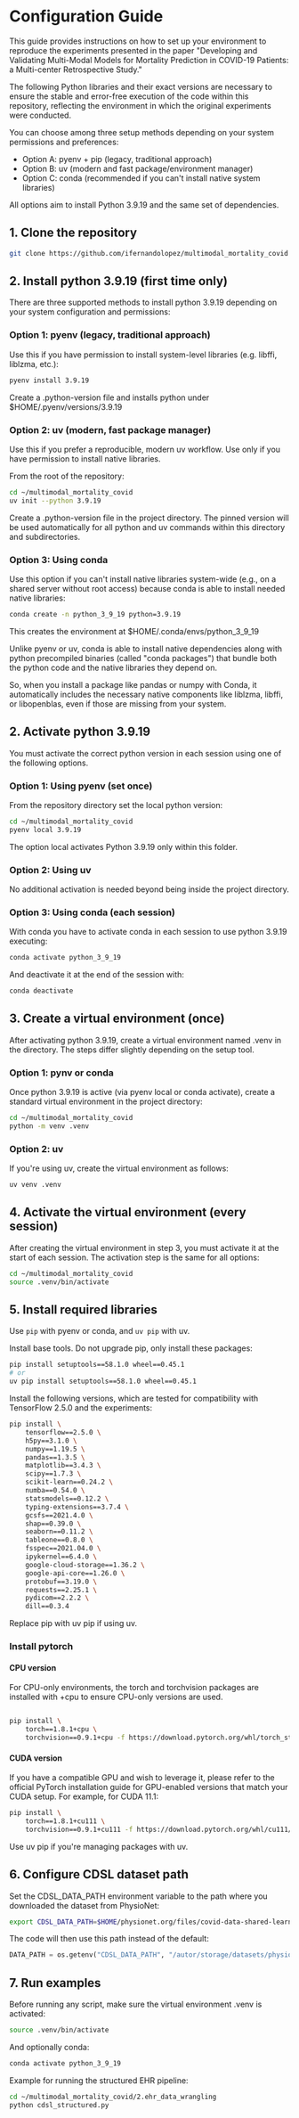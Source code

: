 # Configuration Guide

This guide provides instructions on how to set up your environment to reproduce the experiments presented in the paper "Developing and Validating Multi-Modal Models for Mortality Prediction in COVID-19 Patients: a Multi-center Retrospective Study."

The following Python libraries and their exact versions are necessary to ensure the stable and error-free execution of the code within this repository, reflecting the environment in which the original experiments were conducted.

You can choose among three setup methods depending on your system permissions and preferences:

- Option A: pyenv + pip (legacy, traditional approach)
- Option B: uv (modern and fast package/environment manager)
- Option C: conda (recommended if you can't install native system libraries)

All options aim to install Python 3.9.19 and the same set of dependencies.

## 1. Clone the repository

```bash
git clone https://github.com/ifernandolopez/multimodal_mortality_covid
```

## 2. Install python 3.9.19 (first time only)

There are three supported methods to install python 3.9.19 depending on your system configuration and permissions:

### Option 1: pyenv (legacy, traditional approach)

Use this if you have permission to install system-level libraries (e.g. libffi, liblzma, etc.):

```bash
pyenv install 3.9.19
```

Create a .python-version file and installs python under $HOME/.pyenv/versions/3.9.19

### Option 2: uv (modern, fast package manager)

Use this if you prefer a reproducible, modern uv workflow. Use only if you have permission to install native libraries.

From the root of the repository:

```bash
cd ~/multimodal_mortality_covid
uv init --python 3.9.19
```
Create a .python-version file in the project directory. The pinned version will be used automatically for all python and uv commands within this directory and subdirectories.


### Option 3: Using conda

Use this option if you can't install native libraries system-wide (e.g., on a shared server without root access) because conda is able to install needed native libraries:

```bash
conda create -n python_3_9_19 python=3.9.19
```

This creates the environment at $HOME/.conda/envs/python_3_9_19

Unlike pyenv or uv, conda is able to install native dependencies along with python precompiled binaries (called "conda packages") that bundle both the python code and the native libraries they depend on.

So, when you install a package like pandas or numpy with Conda, it automatically includes the necessary native components like liblzma, libffi, or libopenblas, even if those are missing from your system. 

## 2. Activate python 3.9.19

You must activate the correct python version in each session using one of the following options.

### Option 1: Using pyenv (set once)

From the repository directory set the local python version:

```bash
cd ~/multimodal_mortality_covid
pyenv local 3.9.19
```

The option local activates Python 3.9.19 only within this folder.

### Option 2: Using uv

No additional activation is needed beyond being inside the project directory.

### Option 3: Using conda (each session)

With conda you have to activate conda in each session to use python 3.9.19 executing:

```bash
conda activate python_3_9_19
```

And deactivate it at the end of the session with:

```bash
conda deactivate
```

## 3. Create a virtual environment (once)

After activating python 3.9.19, create a virtual environment named .venv in the directory. The steps differ slightly depending on the setup tool.

### Option 1: pynv or conda

Once python 3.9.19 is active (via pyenv local or conda activate), create a standard virtual environment in the project directory:

```bash
cd ~/multimodal_mortality_covid
python -m venv .venv
```

### Option 2: uv

If you're using uv, create the virtual environment as follows:

```bash
uv venv .venv
```

## 4. Activate the virtual environment (every session)

After creating the virtual environment in step 3, you must activate it at the start of each session. The activation step is the same for all options:

```bash
cd ~/multimodal_mortality_covid
source .venv/bin/activate
```

## 5. Install required libraries

Use `pip` with pyenv or conda, and `uv pip` with uv.

Install base tools. Do not upgrade pip, only install these packages:

```bash
pip install setuptools==58.1.0 wheel==0.45.1
# or
uv pip install setuptools==58.1.0 wheel==0.45.1
```

Install the following versions, which are tested for compatibility with TensorFlow 2.5.0 and the experiments:

```bash
pip install \
    tensorflow==2.5.0 \
    h5py==3.1.0 \
    numpy==1.19.5 \
    pandas==1.3.5 \
    matplotlib==3.4.3 \
    scipy==1.7.3 \
    scikit-learn==0.24.2 \
    numba==0.54.0 \
    statsmodels==0.12.2 \
    typing-extensions==3.7.4 \
    gcsfs==2021.4.0 \
    shap==0.39.0 \
    seaborn==0.11.2 \
    tableone==0.8.0 \
    fsspec==2021.04.0 \
    ipykernel==6.4.0 \
    google-cloud-storage==1.36.2 \
    google-api-core==1.26.0 \
    protobuf==3.19.0 \
    requests==2.25.1 \
    pydicom==2.2.2 \
    dill==0.3.4
```

Replace pip with uv pip if using uv.

### Install pytorch

#### CPU version

For CPU-only environments, the torch and torchvision packages are installed with +cpu to ensure CPU-only versions are used. 
```bash

pip install \
    torch==1.8.1+cpu \
    torchvision==0.9.1+cpu -f https://download.pytorch.org/whl/torch_stable.html
```

#### CUDA version

If you have a compatible GPU and wish to leverage it, please refer to the official PyTorch installation guide for GPU-enabled versions that match your CUDA setup. For example, for CUDA 11.1:

```bash
pip install \
    torch==1.8.1+cu111 \
    torchvision==0.9.1+cu111 -f https://download.pytorch.org/whl/cu111/torch_stable.html
```

Use uv pip if you're managing packages with uv.

## 6. Configure CDSL dataset path

Set the CDSL_DATA_PATH environment variable to the path where you downloaded the dataset from PhysioNet:

```bash
export CDSL_DATA_PATH=$HOME/physionet.org/files/covid-data-shared-learning/1.0.0/
```

The code will then use this path instead of the default:

```python
DATA_PATH = os.getenv("CDSL_DATA_PATH", "/autor/storage/datasets/physionet.org/files/covid-data-shared-learning/1.0.0/")
```

## 7. Run examples

Before running any script, make sure the virtual environment .venv is activated:

```bash
source .venv/bin/activate
```

And optionally conda:

```bash
conda activate python_3_9_19
```

Example for running the structured EHR pipeline:

```bash
cd ~/multimodal_mortality_covid/2.ehr_data_wrangling
python cdsl_structured.py
```
